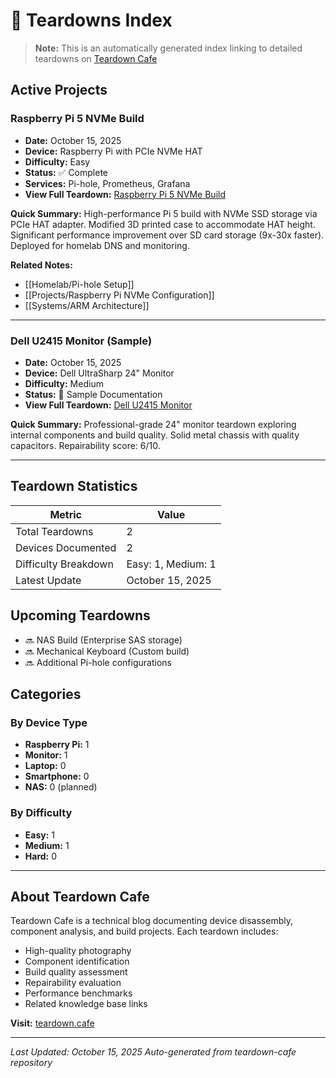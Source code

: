 # 🔧 Teardowns Index

> **Note:** This is an automatically generated index linking to detailed teardowns on [Teardown Cafe](https://teardown.cafe)

## Active Projects

### Raspberry Pi 5 NVMe Build
- **Date:** October 15, 2025
- **Device:** Raspberry Pi with PCIe NVMe HAT
- **Difficulty:** Easy
- **Status:** ✅ Complete
- **Services:** Pi-hole, Prometheus, Grafana
- **View Full Teardown:** [Raspberry Pi 5 NVMe Build](https://teardown.cafe/teardowns/raspberry-pi-5-nvme-build)

**Quick Summary:** High-performance Pi 5 build with NVMe SSD storage via PCIe HAT adapter. Modified 3D printed case to accommodate HAT height. Significant performance improvement over SD card storage (9x-30x faster). Deployed for homelab DNS and monitoring.

**Related Notes:**
- [[Homelab/Pi-hole Setup]]
- [[Projects/Raspberry Pi NVMe Configuration]]
- [[Systems/ARM Architecture]]

---

### Dell U2415 Monitor (Sample)
- **Date:** October 15, 2025  
- **Device:** Dell UltraSharp 24" Monitor
- **Difficulty:** Medium
- **Status:** 📝 Sample Documentation
- **View Full Teardown:** [Dell U2415 Monitor](https://teardown.cafe/teardowns/dell-u2415-monitor)

**Quick Summary:** Professional-grade 24" monitor teardown exploring internal components and build quality. Solid metal chassis with quality capacitors. Repairability score: 6/10.

---

## Teardown Statistics

| Metric | Value |
|--------|-------|
| Total Teardowns | 2 |
| Devices Documented | 2 |
| Difficulty Breakdown | Easy: 1, Medium: 1 |
| Latest Update | October 15, 2025 |

## Upcoming Teardowns

- 🔜 NAS Build (Enterprise SAS storage)
- 🔜 Mechanical Keyboard (Custom build)
- 🔜 Additional Pi-hole configurations

## Categories

### By Device Type
- **Raspberry Pi:** 1
- **Monitor:** 1
- **Laptop:** 0
- **Smartphone:** 0
- **NAS:** 0 (planned)

### By Difficulty
- **Easy:** 1
- **Medium:** 1  
- **Hard:** 0

---

## About Teardown Cafe

Teardown Cafe is a technical blog documenting device disassembly, component analysis, and build projects. Each teardown includes:

- High-quality photography
- Component identification
- Build quality assessment
- Repairability evaluation
- Performance benchmarks
- Related knowledge base links

**Visit:** [teardown.cafe](https://teardown.cafe)

---

*Last Updated: October 15, 2025*
*Auto-generated from teardown-cafe repository*
